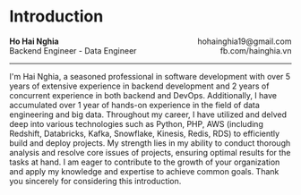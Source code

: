 # Introduction

<div style="display: flex; justify-content: space-between; align-items: center; align-content: flex-end">
<div style="text-align:left">
    <div style="text-align:left; font-weight: bold">Ho Hai Nghia</div>
    <div style="text-align:left">Backend Engineer - Data Engineer</div>
</div>
<div style=" display: flex; flex-direction: column; justify-content: center; align-items: flex-end; align-content: center;">
    <div style="text-align:right">hohainghia19@gmail.com</div>
    <div style="text-align:right">fb.com/hainghia.vn</div>
</div>
</div>


---
I'm Hai Nghia, a seasoned professional in software development with over 5 years of extensive experience in backend
development and 2 years of concurrent experience in both backend and DevOps. Additionally, I have accumulated over 1
year of hands-on experience in the field of data engineering and big data.
Throughout my career, I have utilized and delved deep into various technologies such as Python, PHP, AWS (including
Redshift, Databricks, Kafka, Snowflake, Kinesis, Redis, RDS) to efficiently build and deploy projects.
My strength lies in my ability to conduct thorough analysis and resolve core issues of projects, ensuring optimal
results for the tasks at hand.
I am eager to contribute to the growth of your organization and apply my knowledge and expertise to achieve common
goals.
Thank you sincerely for considering this introduction.